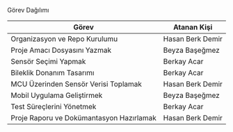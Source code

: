 Görev Dağılımı

| **Görev**                             | **Atanan Kişi**          |
|--------------------------------------|---------------------------|
| Organizasyon ve Repo Kurulumu        | Hasan Berk Demir         |
| Proje Amacı Dosyasını Yazmak         | Beyza Başeğmez           |
| Sensör Seçimi Yapmak                 | Berkay Acar              |
| Bileklik Donanım Tasarımı            | Berkay Acar              |
| MCU Üzerinden Sensör Verisi Toplamak | Hasan Berk Demir         |
| Mobil Uygulama Geliştirmek           | Beyza Başeğmez           |
| Test Süreçlerini Yönetmek            | Berkay Acar              |
| Proje Raporu ve Dokümantasyon Hazırlamak | Hasan Berk Demir    |
